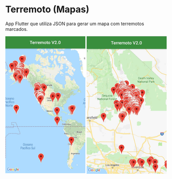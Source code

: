 # Terremoto (Mapas)

App Flutter que utiliza JSON para gerar um mapa com terremotos marcados.

<img src="lib/images/screenshots/screenshot_1.jpg"             alt="App Screenshot 1"
     width=250px
     align=left />
<img src="lib/images/screenshots/screenshot_2.jpg"             alt="App Screenshot 1"
     width=250px
     align=right />
